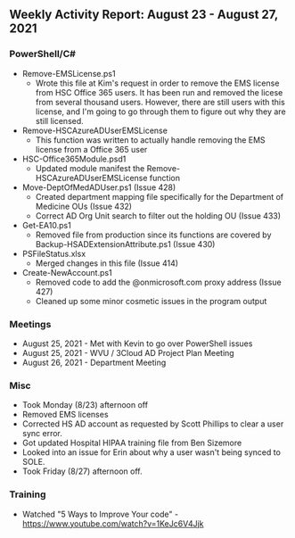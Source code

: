 ## Weekly Activity Report: August 23 - August 27, 2021

### PowerShell/C#
* Remove-EMSLicense.ps1
  * Wrote this file at Kim's request in order to remove the EMS license from HSC Office 365 users. It has been run and removed the licese from several thousand users. However, there are still users with this license, and I'm going to go through them to figure out why they are still licensed.
* Remove-HSCAzureADUserEMSLicense
  * This function was written to actually handle removing the EMS license from a Office 365 user
* HSC-Office365Module.psd1
  * Updated module manifest the Remove-HSCAzureADUserEMSLicense function
* Move-DeptOfMedADUser.ps1 (Issue 428)
  * Created department mapping file specifically for the Department of Medicine OUs (Issue 432)
  * Correct AD Org Unit search to filter out the holding OU (Issue 433)
* Get-EA10.ps1
  * Removed file from production since its functions are covered by Backup-HSADExtensionAttribute.ps1 (Issue 430)
* PSFileStatus.xlsx
  * Merged changes in this file (Issue 414)
* Create-NewAccount.ps1
  * Removed code to add the @onmicrosoft.com proxy address (Issue 427)
  * Cleaned up some minor cosmetic issues in the program output

### Meetings
* August 25, 2021 - Met with Kevin to go over PowerShell issues
* August 25, 2021 - WVU / 3Cloud AD Project Plan Meeting
* August 26, 2021 - Department Meeting

### Misc
* Took Monday (8/23) afternoon off
* Removed EMS licenses
* Corrected HS AD account as requested by Scott Phillips to clear a user sync error.
* Got updated Hospital HIPAA training file from Ben Sizemore
* Looked into an issue for Erin about why a user wasn't being synced to SOLE.
* Took Friday (8/27) afternoon off.

### Training
* Watched "5 Ways to Improve Your code" - https://www.youtube.com/watch?v=1KeJc6V4Jjk
